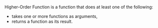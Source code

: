 Higher-Order Function is a function that does at least one of the following:

- takes one or more functions as arguments,
- returns a function as its result.